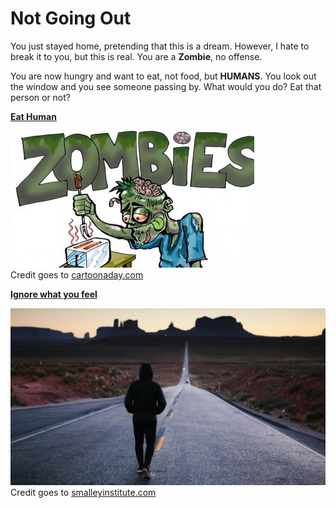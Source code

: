 # Not Going Out

You just stayed home, pretending that this is a dream. However, I hate to break it to you, but this is real. 
You are a **Zombie**, no offense.

You are now hungry and want to eat, not food, but **HUMANS**. You look out the window and you see someone passing by. What would you do? Eat that person or not?

**[Eat Human](eat-human.md)**

![](../images/eat-human.jpg)    
Credit goes to [cartoonaday.com](http://www.cartoonaday.com/tag/zombie/)

**[Ignore what you feel](starve-to-death.md)**

![](../images/walk-away.jpg)      
Credit goes to [smalleyinstitute.com](https://www.smalleyinstitute.com/blog/is-it-ok-to-walk-away-from-marriage)
